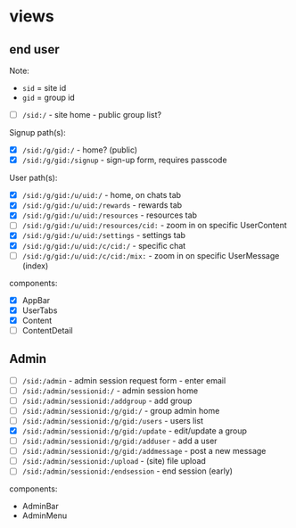 # views

## end user

Note:
- `sid` = site id
- `gid` = group id

- [ ] `/sid:/` - site home - public group list?

Signup path(s):
- [x] `/sid:/g/gid:/` - home? (public)
- [x] `/sid:/g/gid:/signup` - sign-up form, requires passcode

User path(s):
- [x] `/sid:/g/gid:/u/uid:/` - home, on chats tab
- [x] `/sid:/g/gid:/u/uid:/rewards` - rewards tab
- [x] `/sid:/g/gid:/u/uid:/resources` - resources tab
- [ ] `/sid:/g/gid:/u/uid:/resources/cid:` - zoom in on specific UserContent
- [x] `/sid:/g/gid:/u/uid:/settings` - settings tab
- [x] `/sid:/g/gid:/u/uid:/c/cid:/` - specific chat
- [ ] `/sid:/g/gid:/u/uid:/c/cid:/mix:` - zoom in on specific UserMessage (index)

components:
- [x] AppBar
- [x] UserTabs
- [x] Content
- [ ] ContentDetail

## Admin

- [ ] `/sid:/admin` - admin session request form - enter email
- [ ] `/sid:/admin/sessionid:/` - admin session home
- [ ] `/sid:/admin/sessionid:/addgroup` - add group
- [ ] `/sid:/admin/sessionid:/g/gid:/` - group admin home
- [ ] `/sid:/admin/sessionid:/g/gid:/users` - users list
- [x] `/sid:/admin/sessionid:/g/gid:/update` - edit/update a group
- [ ] `/sid:/admin/sessionid:/g/gid:/adduser` - add a user
- [ ] `/sid:/admin/sessionid:/g/gid:/addmessage` - post a new message
- [ ] `/sid:/admin/sessionid:/upload` - (site) file upload
- [ ] `/sid:/admin/sessionid:/endsession` - end session (early)

components:
- AdminBar
- AdminMenu

